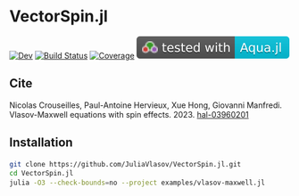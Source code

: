 # VectorSpin.jl

[![Dev](https://img.shields.io/badge/docs-dev-blue.svg)](https://JuliaVlasov.github.io/VectorSpin.jl/dev/)
[![Build Status](https://github.com/JuliaVlasov/VectorSpin.jl/actions/workflows/CI.yml/badge.svg?branch=main)](https://github.com/JuliaVlasov/VectorSpin.jl/actions/workflows/CI.yml?query=branch%3Amain)
[![Coverage](https://codecov.io/gh/JuliaVlasov/VectorSpin.jl/branch/main/graph/badge.svg)](https://codecov.io/gh/JuliaVlasov/VectorSpin.jl)
[![Aqua QA](https://raw.githubusercontent.com/JuliaTesting/Aqua.jl/master/badge.svg)](https://github.com/JuliaTesting/Aqua.jl)


## Cite

Nicolas Crouseilles, Paul-Antoine Hervieux, Xue Hong, Giovanni Manfredi. Vlasov-Maxwell equations with spin effects. 2023. [hal-03960201](https://hal.inria.fr/hal-03960201/)

## Installation

```bash
git clone https://github.com/JuliaVlasov/VectorSpin.jl.git
cd VectorSpin.jl
julia -O3 --check-bounds=no --project examples/vlasov-maxwell.jl
```
